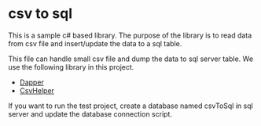 # csv to sql
This is a sample c# based library. The purpose of the library is to read data from csv file and insert/update the data to a sql table.

This file can handle small csv file and dump the data to sql server table. We use the following library in this project.
- [Dapper](https://dapper-tutorial.net/dapper)
- [CsvHelper](https://joshclose.github.io/CsvHelper/)

If you want to run the test project, create a database named csvToSql in sql server and update the database connection script.